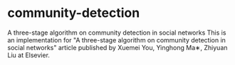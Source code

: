 # community-detection
A three-stage algorithm on community detection in social networks
This is an implementation for "A three-stage algorithm on community detection in social networks" article published by Xuemei You, Yinghong Ma∗, Zhiyuan Liu at Elsevier.
